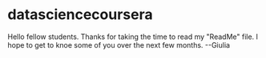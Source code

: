 # datasciencecoursera
Hello fellow students. Thanks for taking the time to read my "ReadMe" file. I hope to get to knoe some of you over the next few months. --Giulia
